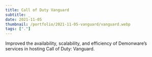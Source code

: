 ```yaml
---
title: Call of Duty Vanguard
subtitle: _
date: 2021-11-05
thumbnail: /portfolio/2021-11-05-vanguard/vanguard.webp
tags: ["."]
---
```


Improved the availability, scalability, and efficiency of Demonware’s services in hosting Call of Duty: Vanguard.